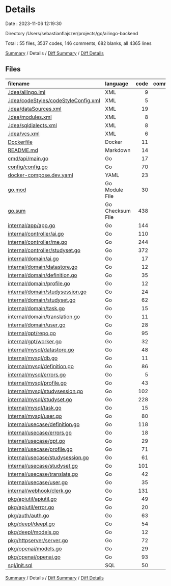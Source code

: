 # Details

Date : 2023-11-06 12:19:30

Directory /Users/sebastianflajszer/projects/go/ailingo-backend

Total : 55 files,  3537 codes, 146 comments, 682 blanks, all 4365 lines

[Summary](results.md) / Details / [Diff Summary](diff.md) / [Diff Details](diff-details.md)

## Files
| filename | language | code | comment | blank | total |
| :--- | :--- | ---: | ---: | ---: | ---: |
| [.idea/ailingo.iml](/.idea/ailingo.iml) | XML | 9 | 0 | 0 | 9 |
| [.idea/codeStyles/codeStyleConfig.xml](/.idea/codeStyles/codeStyleConfig.xml) | XML | 5 | 0 | 0 | 5 |
| [.idea/dataSources.xml](/.idea/dataSources.xml) | XML | 19 | 0 | 0 | 19 |
| [.idea/modules.xml](/.idea/modules.xml) | XML | 8 | 0 | 0 | 8 |
| [.idea/sqldialects.xml](/.idea/sqldialects.xml) | XML | 8 | 0 | 0 | 8 |
| [.idea/vcs.xml](/.idea/vcs.xml) | XML | 6 | 0 | 0 | 6 |
| [Dockerfile](/Dockerfile) | Docker | 11 | 0 | 2 | 13 |
| [README.md](/README.md) | Markdown | 14 | 0 | 3 | 17 |
| [cmd/api/main.go](/cmd/api/main.go) | Go | 17 | 0 | 7 | 24 |
| [config/config.go](/config/config.go) | Go | 70 | 2 | 13 | 85 |
| [docker-compose.dev.yaml](/docker-compose.dev.yaml) | YAML | 23 | 3 | 0 | 26 |
| [go.mod](/go.mod) | Go Module File | 30 | 0 | 4 | 34 |
| [go.sum](/go.sum) | Go Checksum File | 438 | 0 | 1 | 439 |
| [internal/app/app.go](/internal/app/app.go) | Go | 144 | 16 | 33 | 193 |
| [internal/controller/ai.go](/internal/controller/ai.go) | Go | 110 | 3 | 19 | 132 |
| [internal/controller/me.go](/internal/controller/me.go) | Go | 244 | 8 | 41 | 293 |
| [internal/controller/studyset.go](/internal/controller/studyset.go) | Go | 372 | 11 | 56 | 439 |
| [internal/domain/ai.go](/internal/domain/ai.go) | Go | 17 | 3 | 6 | 26 |
| [internal/domain/datastore.go](/internal/domain/datastore.go) | Go | 12 | 0 | 3 | 15 |
| [internal/domain/definition.go](/internal/domain/definition.go) | Go | 35 | 4 | 9 | 48 |
| [internal/domain/profile.go](/internal/domain/profile.go) | Go | 12 | 0 | 4 | 16 |
| [internal/domain/studysession.go](/internal/domain/studysession.go) | Go | 24 | 2 | 6 | 32 |
| [internal/domain/studyset.go](/internal/domain/studyset.go) | Go | 62 | 5 | 9 | 76 |
| [internal/domain/task.go](/internal/domain/task.go) | Go | 15 | 3 | 5 | 23 |
| [internal/domain/translation.go](/internal/domain/translation.go) | Go | 11 | 4 | 5 | 20 |
| [internal/domain/user.go](/internal/domain/user.go) | Go | 28 | 0 | 8 | 36 |
| [internal/gpt/repo.go](/internal/gpt/repo.go) | Go | 95 | 12 | 20 | 127 |
| [internal/gpt/worker.go](/internal/gpt/worker.go) | Go | 32 | 3 | 9 | 44 |
| [internal/mysql/datastore.go](/internal/mysql/datastore.go) | Go | 48 | 4 | 16 | 68 |
| [internal/mysql/db.go](/internal/mysql/db.go) | Go | 11 | 2 | 3 | 16 |
| [internal/mysql/definition.go](/internal/mysql/definition.go) | Go | 86 | 5 | 23 | 114 |
| [internal/mysql/errors.go](/internal/mysql/errors.go) | Go | 5 | 0 | 3 | 8 |
| [internal/mysql/profile.go](/internal/mysql/profile.go) | Go | 43 | 1 | 10 | 54 |
| [internal/mysql/studysession.go](/internal/mysql/studysession.go) | Go | 102 | 0 | 24 | 126 |
| [internal/mysql/studyset.go](/internal/mysql/studyset.go) | Go | 228 | 15 | 45 | 288 |
| [internal/mysql/task.go](/internal/mysql/task.go) | Go | 15 | 0 | 7 | 22 |
| [internal/mysql/user.go](/internal/mysql/user.go) | Go | 80 | 4 | 20 | 104 |
| [internal/usecase/definition.go](/internal/usecase/definition.go) | Go | 118 | 3 | 35 | 156 |
| [internal/usecase/errors.go](/internal/usecase/errors.go) | Go | 18 | 5 | 8 | 31 |
| [internal/usecase/gpt.go](/internal/usecase/gpt.go) | Go | 29 | 3 | 8 | 40 |
| [internal/usecase/profile.go](/internal/usecase/profile.go) | Go | 71 | 0 | 19 | 90 |
| [internal/usecase/studysession.go](/internal/usecase/studysession.go) | Go | 61 | 2 | 16 | 79 |
| [internal/usecase/studyset.go](/internal/usecase/studyset.go) | Go | 101 | 1 | 29 | 131 |
| [internal/usecase/translate.go](/internal/usecase/translate.go) | Go | 42 | 0 | 11 | 53 |
| [internal/usecase/user.go](/internal/usecase/user.go) | Go | 35 | 0 | 14 | 49 |
| [internal/webhook/clerk.go](/internal/webhook/clerk.go) | Go | 131 | 0 | 26 | 157 |
| [pkg/apiutil/apiutil.go](/pkg/apiutil/apiutil.go) | Go | 49 | 3 | 9 | 61 |
| [pkg/apiutil/error.go](/pkg/apiutil/error.go) | Go | 20 | 1 | 5 | 26 |
| [pkg/auth/auth.go](/pkg/auth/auth.go) | Go | 63 | 3 | 15 | 81 |
| [pkg/deepl/deepl.go](/pkg/deepl/deepl.go) | Go | 54 | 2 | 13 | 69 |
| [pkg/deepl/models.go](/pkg/deepl/models.go) | Go | 12 | 3 | 4 | 19 |
| [pkg/httpserver/server.go](/pkg/httpserver/server.go) | Go | 72 | 0 | 17 | 89 |
| [pkg/openai/models.go](/pkg/openai/models.go) | Go | 29 | 6 | 7 | 42 |
| [pkg/openai/openai.go](/pkg/openai/openai.go) | Go | 93 | 4 | 22 | 119 |
| [sql/init.sql](/sql/init.sql) | SQL | 50 | 0 | 10 | 60 |

[Summary](results.md) / Details / [Diff Summary](diff.md) / [Diff Details](diff-details.md)